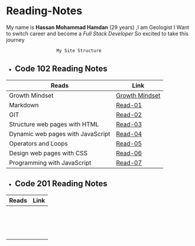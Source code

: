 # Reading-Notes



My name is **Hassan Mohammad Hamdan** (29 years) ,I am Geologist 
I Want to switch career and become a *Full Stack Developer*
So excited to take this journey 


 ``` 
                    My Site Structure
 ``` 

- ## Code 102 Reading Notes                                                                                        
Reads | Link
------------ | -------------
Growth Mindset | [Growth Mindset](Growth.md)
Markdown | [Read-01](Read-01.md)
GIT | [Read-02](Read-02.md)
Structure web pages with HTML | [Read-03](Read-03.md)
Dynamic web pages with JavaScript | [Read-04](Read-04.md)
Operators and Loops | [Read-05](Read-05.md)
Design web pages with CSS | [Read-06](Read-06.md)
Programming with JavaScript | [Read-07](Read-07.md)

- ## Code 201 Reading Notes
Reads | Link
------------ | -------------
 | []()
 | []()
 | []()
 | []()
 | []()
 | []()
 | []()
 | []()
 | []()
 | []()
 | []()
 | []()
 | []()
 | []()
 | []()

 


